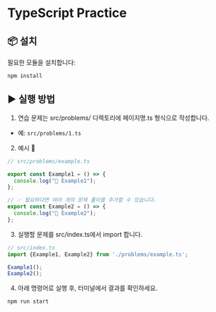 # TypeScript Practice

## 📦 설치
필요한 모듈을 설치합니다:

```shell
npm install
```

## ▶ 실행 방법

1. 연습 문제는 src/problems/ 디렉토리에 페이지명.ts 형식으로 작성합니다.

- 예: `src/problems/1.ts`


2. 예시 🔽
```ts
// src/problems/example.ts

export const Example1 = () => {
  console.log("🚀 Example1");
};

// ✅ 필요하다면 여러 개의 문제 풀이를 추가할 수 있습니다.
export const Example2 = () => {
  console.log("🚀 Example2");
};
```


3. 실행할 문제를 src/index.ts에서 import 합니다.

```ts
// src/index.ts
import {Example1, Example2} from './problems/example.ts';

Example1();
Example2();
```

4. 아래 명령어로 실행 후, 터미널에서 결과를 확인하세요.

```shell
npm run start
```

